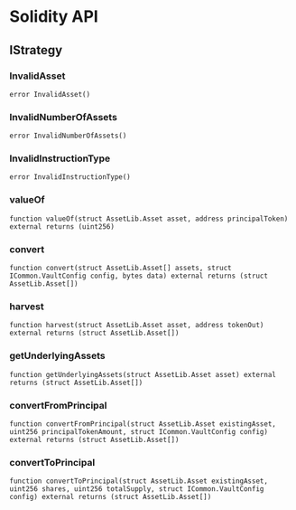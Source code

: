 # Solidity API

## IStrategy

### InvalidAsset

```solidity
error InvalidAsset()
```

### InvalidNumberOfAssets

```solidity
error InvalidNumberOfAssets()
```

### InvalidInstructionType

```solidity
error InvalidInstructionType()
```

### valueOf

```solidity
function valueOf(struct AssetLib.Asset asset, address principalToken) external returns (uint256)
```

### convert

```solidity
function convert(struct AssetLib.Asset[] assets, struct ICommon.VaultConfig config, bytes data) external returns (struct AssetLib.Asset[])
```

### harvest

```solidity
function harvest(struct AssetLib.Asset asset, address tokenOut) external returns (struct AssetLib.Asset[])
```

### getUnderlyingAssets

```solidity
function getUnderlyingAssets(struct AssetLib.Asset asset) external returns (struct AssetLib.Asset[])
```

### convertFromPrincipal

```solidity
function convertFromPrincipal(struct AssetLib.Asset existingAsset, uint256 principalTokenAmount, struct ICommon.VaultConfig config) external returns (struct AssetLib.Asset[])
```

### convertToPrincipal

```solidity
function convertToPrincipal(struct AssetLib.Asset existingAsset, uint256 shares, uint256 totalSupply, struct ICommon.VaultConfig config) external returns (struct AssetLib.Asset[])
```

